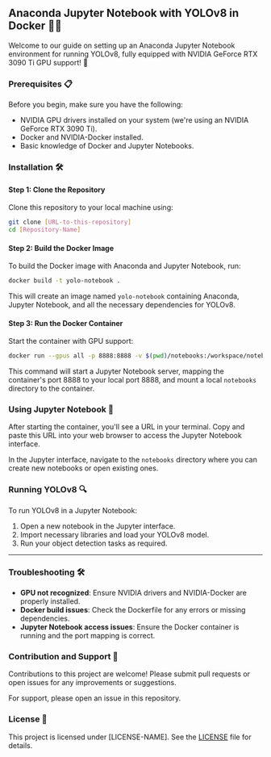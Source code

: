 ## Anaconda Jupyter Notebook with YOLOv8 in Docker 🐳📓

Welcome to our guide on setting up an Anaconda Jupyter Notebook environment for running YOLOv8, fully equipped with NVIDIA GeForce RTX 3090 Ti GPU support! 🚀

### Prerequisites 📋

Before you begin, make sure you have the following:

- NVIDIA GPU drivers installed on your system (we're using an NVIDIA GeForce RTX 3090 Ti).
- Docker and NVIDIA-Docker installed.
- Basic knowledge of Docker and Jupyter Notebooks.

### Installation 🛠️

#### Step 1: Clone the Repository

Clone this repository to your local machine using:

```bash
git clone [URL-to-this-repository]
cd [Repository-Name]
```

#### Step 2: Build the Docker Image

To build the Docker image with Anaconda and Jupyter Notebook, run:

```bash
docker build -t yolo-notebook .
```

This will create an image named `yolo-notebook` containing Anaconda, Jupyter Notebook, and all the necessary dependencies for YOLOv8.

#### Step 3: Run the Docker Container

Start the container with GPU support:

```bash
docker run --gpus all -p 8888:8888 -v $(pwd)/notebooks:/workspace/notebooks yolo-notebook
```

This command will start a Jupyter Notebook server, mapping the container's port 8888 to your local port 8888, and mount a local `notebooks` directory to the container.

### Using Jupyter Notebook 📔

After starting the container, you'll see a URL in your terminal. Copy and paste this URL into your web browser to access the Jupyter Notebook interface.

In the Jupyter interface, navigate to the `notebooks` directory where you can create new notebooks or open existing ones.

### Running YOLOv8 🔍

To run YOLOv8 in a Jupyter Notebook:

1. Open a new notebook in the Jupyter interface.
2. Import necessary libraries and load your YOLOv8 model.
3. Run your object detection tasks as required.

---

### Troubleshooting 🛠

- **GPU not recognized**: Ensure NVIDIA drivers and NVIDIA-Docker are properly installed.
- **Docker build issues**: Check the Dockerfile for any errors or missing dependencies.
- **Jupyter Notebook access issues**: Ensure the Docker container is running and the port mapping is correct.

### Contribution and Support 🤝

Contributions to this project are welcome! Please submit pull requests or open issues for any improvements or suggestions.

For support, please open an issue in this repository.

### License 📜

This project is licensed under [LICENSE-NAME]. See the [LICENSE](LICENSE) file for details.

